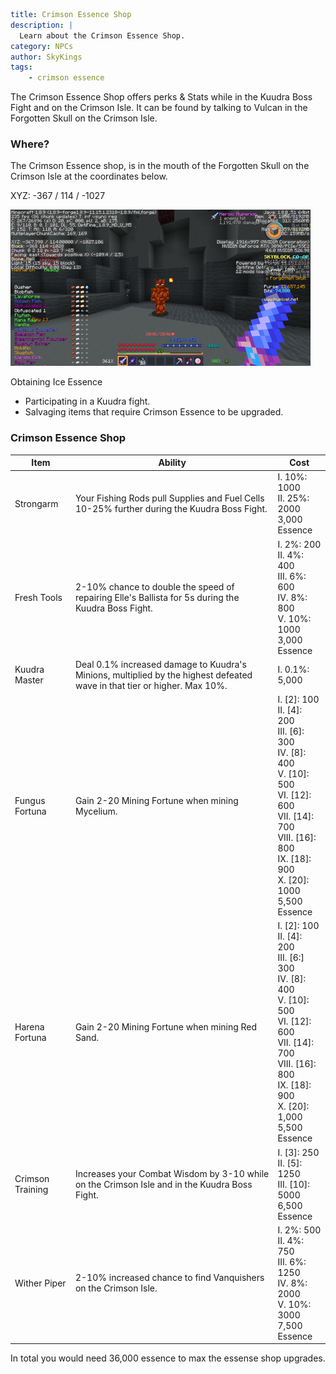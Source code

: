```yaml {metadata}
title: Crimson Essence Shop
description: |
  Learn about the Crimson Essence Shop.
category: NPCs
author: SkyKings
tags:
    - crimson essence
```

The Crimson Essence Shop offers perks & Stats while in the Kuudra Boss Fight and on the Crimson Isle. It can be found by talking to Vulcan in the Forgotten Skull on the Crimson Isle.

### Where?
The Crimson Essence shop, is in the mouth of the Forgotten Skull on the Crimson Isle at the coordinates below.  

XYZ: -367 / 114 / -1027

![Crimson essence NPC](/images/crimsonessencenpc.png)

  
Obtaining Ice Essence  
- Participating in a Kuudra fight.  
- Salvaging items that require Crimson Essence to be upgraded.

### Crimson Essence Shop

| **Item**         | **Ability**                                                                                                              | **Cost**                                                                                                                                                                               |
|------------------|--------------------------------------------------------------------------------------------------------------------------|----------------------------------------------------------------------------------------------------------------------------------------------------------------------------------------|
| Strongarm        | Your Fishing Rods pull Supplies and Fuel Cells 10-25% further during the Kuudra Boss Fight.                              | I. 10%: 1000<br>II. 25%: 2000<br>3,000 Essence                                                                                                                                         |
| Fresh Tools      | 2-10% chance to double the speed of repairing Elle's Ballista for 5s during the Kuudra Boss Fight.                       | I. 2%: 200<br>II. 4%: 400<br>III. 6%: 600<br>IV. 8%: 800<br>V. 10%: 1000<br>3,000 Essence                                                                                              |
| Kuudra Master    | Deal 0.1% increased damage to Kuudra's Minions, multiplied by the highest defeated wave in that tier or higher. Max 10%. | I. 0.1%: 5,000                                                                                                                                                                         |
| Fungus Fortuna   | Gain 2-20 Mining Fortune when mining Mycelium.                                                                           | I. [2]: 100<br>II. [4]: 200<br>III. [6]: 300<br>IV. [8]: 400<br>V. [10]: 500<br>VI. [12]: 600<br>VII. [14]: 700<br>VIII. [16]: 800<br>IX. [18]: 900<br>X. [20]: 1000<br>5,500 Essence  |
| Harena Fortuna   | Gain 2-20 Mining Fortune when mining Red Sand.                                                                           | I. [2]: 100<br>II. [4]: 200<br>III. [6:] 300<br>IV. [8]: 400<br>V. [10]: 500<br>VI. [12]: 600<br>VII. [14]: 700<br>VIII. [16]: 800<br>IX. [18]: 900<br>X. [20]: 1,000<br>5,500 Essence |
| Crimson Training | Increases your Combat Wisdom by 3-10 while on the Crimson Isle and in the Kuudra Boss Fight.                             | I. [3]: 250<br>II. [5]: 1250<br>III. [10]: 5000<br>6,500 Essence                                                                                                                       |
| Wither Piper     | 2-10% increased chance to find Vanquishers on the Crimson Isle.                                                          | I. 2%: 500<br>II. 4%: 750<br>III. 6%: 1250<br>IV. 8%: 2000<br>V. 10%: 3000<br>7,500 Essence                                                                                            |


In total you would need 36,000 essence to max the essense shop upgrades.

